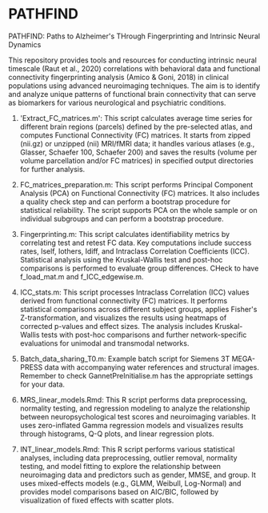 # PATHFIND
PATHFIND: Paths to Alzheimer's THrough Fingerprinting and Intrinsic Neural Dynamics

This repository provides tools and resources for conducting intrinsic neural timescale (Raut et al., 2020) correlations with behavioral data and functional connectivity fingerprinting analysis (Amico & Goni, 2018) in clinical populations using advanced neuroimaging techniques. The aim is to identify and analyze unique patterns of functional brain connectivity that can serve as biomarkers for various neurological and psychiatric conditions.

1. 'Extract_FC_matrices.m':
This script calculates average time series for different brain regions (parcels) defined by the pre-selected atlas, and computes Functional Connectivity (FC) matrices.
It starts from zipped (nii.gz) or unzipped (nii) MRI/fMRI data; it handles various atlases (e.g., Glasser, Schaefer 100, Schaefer 200) and saves the results (volume per volume parcellation and/or FC matrices) in specified output directories for further analysis.

2. FC_matrices_preparation.m:
This script performs Principal Component Analysis (PCA) on Functional Connectivity (FC) matrices. It also includes a quality check step and can perform a bootstrap procedure for statistical reliability. The script supports PCA on the whole sample or on individual subgroups and can perform a bootstrap procedure.

3. Fingerprinting.m:
This script calculates identifiability metrics by correlating test and retest FC data. Key computations include success rates, Iself, Iothers, Idiff, and Intraclass Correlation Coefficients (ICC). Statistical analysis using the Kruskal-Wallis test and post-hoc comparisons is performed to evaluate group differences. CHeck to have f_load_mat.m and f_ICC_edgewise.m.

4. ICC_stats.m:
This script processes Intraclass Correlation (ICC) values derived from functional connectivity (FC) matrices. It performs statistical comparisons across different subject groups, applies Fisher's Z-transformation, and visualizes the results using heatmaps of corrected p-values and effect sizes. The analysis includes Kruskal-Wallis tests with post-hoc comparisons and further network-specific evaluations for unimodal and transmodal networks.

5. Batch_data_sharing_T0.m: Example batch script for Siemens 3T MEGA-PRESS data with accompanying water references and structural images. Remember to check GannetPreInitialise.m has the appropriate settings for your data.

6. MRS_linear_models.Rmd: This R script performs data preprocessing, normality testing, and regression modeling to analyze the relationship between neuropsychological test scores and neuroimaging variables. It uses zero-inflated Gamma regression models and visualizes results through histograms, Q-Q plots, and linear regression plots.

7. INT_linear_models.Rmd: This R script performs various statistical analyses, including data preprocessing, outlier removal, normality testing, and model fitting to explore the relationship between neuroimaging data and predictors such as gender, MMSE, and group. It uses mixed-effects models (e.g., GLMM, Weibull, Log-Normal) and provides model comparisons based on AIC/BIC, followed by visualization of fixed effects with scatter plots.
